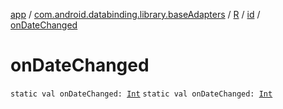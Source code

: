 [app](../../../index.md) / [com.android.databinding.library.baseAdapters](../../index.md) / [R](../index.md) / [id](index.md) / [onDateChanged](./on-date-changed.md)

# onDateChanged

`static val onDateChanged: `[`Int`](https://kotlinlang.org/api/latest/jvm/stdlib/kotlin/-int/index.html)
`static val onDateChanged: `[`Int`](https://kotlinlang.org/api/latest/jvm/stdlib/kotlin/-int/index.html)